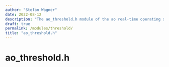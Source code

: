 ```yaml
---
author: "Stefan Wagner"
date: 2022-08-12
description: "The ao_threshold.h module of the ao real-time operating system."
draft: true
permalink: /modules/threshold/
title: "ao_threshold.h"
---
```


# ao_threshold.h
